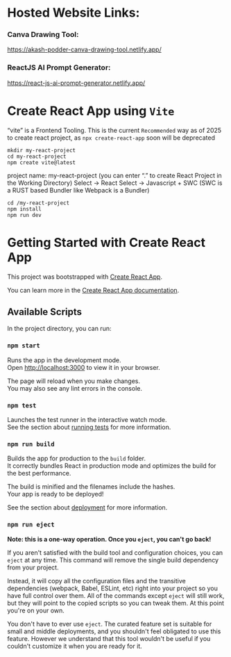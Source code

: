 # Hosted Website Links:
### Canva Drawing Tool:
https://akash-podder-canva-drawing-tool.netlify.app/

### ReactJS AI Prompt Generator:
https://react-js-ai-prompt-generator.netlify.app/

# Create React App using `Vite`
“vite” is a Frontend Tooling. This is the current `Recommended` way as of 2025 to create react project, as `npx create-react-app` soon will be deprecated

```
mkdir my-react-project
cd my-react-project
npm create vite@latest
```

project name: my-react-project (you can enter “.” to create React Project in the  Working Directory)
Select → React
Select → Javascript + SWC (SWC is a RUST based Bundler like Webpack is a Bundler)

```
cd /my-react-project
npm install
npm run dev
```

# Getting Started with Create React App

This project was bootstrapped with [Create React App](https://github.com/facebook/create-react-app).

You can learn more in the [Create React App documentation](https://facebook.github.io/create-react-app/docs/getting-started).

## Available Scripts

In the project directory, you can run:

### `npm start`

Runs the app in the development mode.\
Open [http://localhost:3000](http://localhost:3000) to view it in your browser.

The page will reload when you make changes.\
You may also see any lint errors in the console.

### `npm test`

Launches the test runner in the interactive watch mode.\
See the section about [running tests](https://facebook.github.io/create-react-app/docs/running-tests) for more information.

### `npm run build`

Builds the app for production to the `build` folder.\
It correctly bundles React in production mode and optimizes the build for the best performance.

The build is minified and the filenames include the hashes.\
Your app is ready to be deployed!

See the section about [deployment](https://facebook.github.io/create-react-app/docs/deployment) for more information.

### `npm run eject`

**Note: this is a one-way operation. Once you `eject`, you can't go back!**

If you aren't satisfied with the build tool and configuration choices, you can `eject` at any time. This command will remove the single build dependency from your project.

Instead, it will copy all the configuration files and the transitive dependencies (webpack, Babel, ESLint, etc) right into your project so you have full control over them. All of the commands except `eject` will still work, but they will point to the copied scripts so you can tweak them. At this point you're on your own.

You don't have to ever use `eject`. The curated feature set is suitable for small and middle deployments, and you shouldn't feel obligated to use this feature. However we understand that this tool wouldn't be useful if you couldn't customize it when you are ready for it.